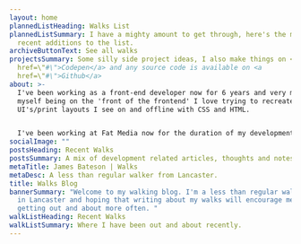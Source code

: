 ```yaml
---
layout: home
plannedListHeading: Walks List
plannedListSummary: I have a mighty amount to get through, here's the most
  recent additions to the list.
archiveButtonText: See all walks
projectsSummary: Some silly side project ideas, I also make things on <a
  href=\"#\">Codepen</a> and any source code is available on <a
  href=\"#\">Github</a>
about: >-
  I've been working as a front-end developer now for 6 years and very much see
  myself being on the 'front of the frontend' I love trying to recreate
  UI's/print layouts I see on and offline with CSS and HTML.


  I've been working at Fat Media now for the duration of my development career and live and work in Lancaster.
socialImage: ""
postsHeading: Recent Walks
postsSummary: A mix of development related articles, thoughts and notes.
metaTitle: James Bateson | Walks
metaDesc: A less than regular walker from Lancaster.
title: Walks Blog
bannerSummary: "Welcome to my walking blog. I'm a less than regular walker based
  in Lancaster and hoping that writing about my walks will encourage me to start
  getting out and about more often. "
walkListHeading: Recent Walks
walkListSummary: Where I have been out and about recently.
---
```


